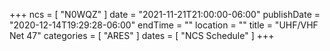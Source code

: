 +++
ncs = [ "N0WQZ" ]
date = "2021-11-21T21:00:00-06:00"
publishDate = "2020-12-14T19:29:28-06:00"
endTime = ""
location = ""
title = "UHF/VHF Net 47"
categories = [ "ARES" ]
dates = [ "NCS Schedule" ]
+++
